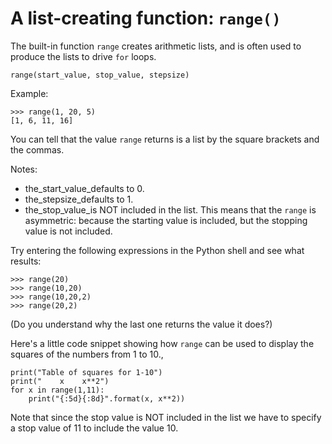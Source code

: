 # A list-creating function: `range()`

The built-in function `range` creates arithmetic lists, and is often
used to produce the lists to drive `for` loops.

    range(start_value, stop_value, stepsize)

Example:

    >>> range(1, 20, 5)
    [1, 6, 11, 16]

You can tell that the value `range` returns is a list by the square
brackets and the commas.

Notes:

-   the_start_value_defaults to 0.
-   the_stepsize_defaults to 1.
-   the_stop_value_is NOT included in the list. This means that
    the `range` is asymmetric: because the starting value is included,
    but the stopping value is not included.

Try entering the following expressions in the Python shell and see what
results:

    >>> range(20)
    >>> range(10,20)
    >>> range(10,20,2)
    >>> range(20,2)

(Do you understand why the last one returns the value it does?)

Here's a little code snippet showing how `range` can be used to display
the squares of the numbers from 1 to 10.,

    print("Table of squares for 1-10")
    print("    x    x**2")
    for x in range(1,11):
        print("{:5d}{:8d}".format(x, x**2))

Note that since the stop value is NOT included in the list we have to
specify a stop value of 11 to include the value 10.
